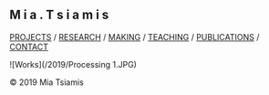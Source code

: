 ## M i a . T s i a m i s

[PROJECTS](./projects.html)   /  [RESEARCH](./research)  /  [MAKING](./making.html)  /  [TEACHING](./courses.html)  /   [PUBLICATIONS](./publications.html)  /   [CONTACT](./contact.html)   

 
![Works](/2019/Processing 1.JPG)


© 2019 Mia Tsiamis
